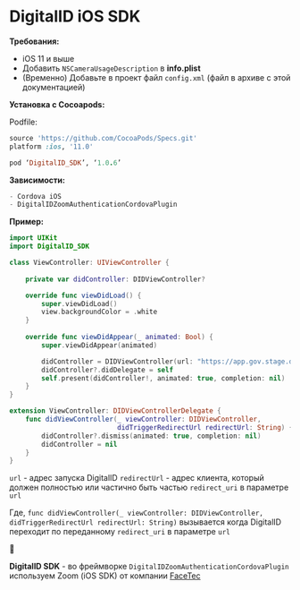 # DigitalID iOS SDK

**Требования:**

- iOS 11 и выше
- Добавить `NSCameraUsageDescription` в **info.plist**
- (Временно) Добавьте в проект файл `config.xml` (файл в архиве с этой документацией)

**Установка с Cocoapods:**

Podfile:

```ruby
source 'https://github.com/CocoaPods/Specs.git'
platform :ios, '11.0'

pod ‘DigitalID_SDK’, ‘1.0.6’
```

**Зависимости:**

```javascript
- Cordova iOS
- DigitalIDZoomAuthenticationCordovaPlugin
```

**Пример:**

```swift
import UIKit
import DigitalID_SDK

class ViewController: UIViewController {
    
    private var didController: DIDViewController?

    override func viewDidLoad() {
        super.viewDidLoad()
        view.backgroundColor = .white
    }
    
    override func viewDidAppear(_ animated: Bool) {
        super.viewDidAppear(animated)

        didController = DIDViewController(url: "https://app.gov.stage.digital-id.kz/oauth?response_type=code&client_id={client_id}&scope=ID_CARD&redirect_uri=https://www.egov.kz/digital-id-callback&state=EGOV", redirectUrl: "site.com/digital-id-callback")
        didController?.didDelegate = self
        self.present(didController!, animated: true, completion: nil)
    }
}

extension ViewController: DIDViewControllerDelegate {
    func didViewController(_ viewController: DIDViewController,
                           didTriggerRedirectUrl redirectUrl: String) {
        didController?.dismiss(animated: true, completion: nil)
        didController = nil
    }
}
```

`url` - адрес запуска DigitalID
`redirectUrl` - адрес клиента, который должен полностью или частично быть частью `redirect_uri` в параметре `url`

Где, 
`func didViewController(_ viewController: DIDViewController, didTriggerRedirectUrl redirectUrl: String)`
вызывается когда DigitalID переходит по переданному `redirect_uri` в параметре `url`


🍂

**DigitalID SDK** - во фреймворке `DigitalIDZoomAuthenticationCordovaPlugin` используем Zoom (iOS SDK) от компании [FaceTec](https://www.facetec.com/)
